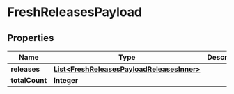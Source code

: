 

# FreshReleasesPayload


## Properties

| Name | Type | Description | Notes |
|------------ | ------------- | ------------- | -------------|
|**releases** | [**List&lt;FreshReleasesPayloadReleasesInner&gt;**](FreshReleasesPayloadReleasesInner.md) |  |  |
|**totalCount** | **Integer** |  |  |




